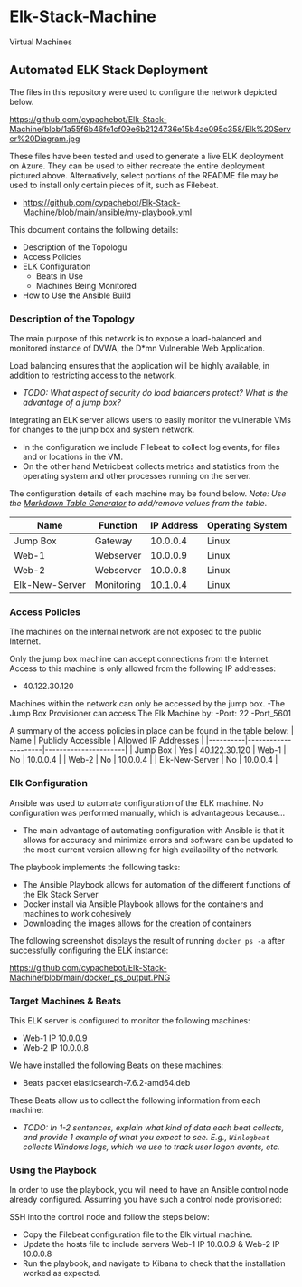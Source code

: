 # Elk-Stack-Machine
Virtual Machines
## Automated ELK Stack Deployment

The files in this repository were used to configure the network depicted below.

https://github.com/cypachebot/Elk-Stack-Machine/blob/1a55f6b46fe1cf09e6b2124736e15b4ae095c358/Elk%20Server%20Diagram.jpg

These files have been tested and used to generate a live ELK deployment on Azure. They can be used to either recreate the entire deployment pictured above. Alternatively, select portions of the README file may be used to install only certain pieces of it, such as Filebeat.

  - https://github.com/cypachebot/Elk-Stack-Machine/blob/main/ansible/my-playbook.yml

This document contains the following details:
- Description of the Topologu
- Access Policies
- ELK Configuration
  - Beats in Use
  - Machines Being Monitored
- How to Use the Ansible Build


### Description of the Topology

The main purpose of this network is to expose a load-balanced and monitored instance of DVWA, the D*mn Vulnerable Web Application.

Load balancing ensures that the application will be highly available, in addition to restricting access to the network.

- _TODO: What aspect of security do load balancers protect? What is the advantage of a jump box?_

Integrating an ELK server allows users to easily monitor the vulnerable VMs for changes to the jump box and system network.
- In the configuration we include Filebeat to collect log events, for files and or locations in the VM.
- On the other hand Metricbeat collects metrics and statistics from the operating system and other processes running on the server.


The configuration details of each machine may be found below.
_Note: Use the [Markdown Table Generator](http://www.tablesgenerator.com/markdown_tables) to add/remove values from the table_.

| Name     | Function | IP Address | Operating System |
|----------|----------|------------|------------------|
| Jump Box | Gateway  | 10.0.0.4   | Linux            |
| Web-1    |Webserver | 10.0.0.9   | Linux            |
| Web-2    |Webserver | 10.0.0.8   | Linux            |
| Elk-New-Server   |Monitoring| 10.1.0.4   | Linux            |

### Access Policies

The machines on the internal network are not exposed to the public Internet. 

Only the jump box machine can accept connections from the Internet. Access to this machine is only allowed from the following IP addresses:
- 40.122.30.120

Machines within the network can only be accessed by the jump box.
-The Jump Box Provisioner can access The Elk Machine by:
-Port: 22
-Port_5601

A summary of the access policies in place can be found in the table below:
| Name     | Publicly Accessible | Allowed IP Addresses |
|----------|---------------------|----------------------|
| Jump Box |         Yes         | 40.122.30.120
| Web-1    |         No          | 10.0.0.4             |
| Web-2    |         No          | 10.0.0.4             |
| Elk-New-Server  |         No          | 10.0.0.4             |



### Elk Configuration

Ansible was used to automate configuration of the ELK machine. No configuration was performed manually, which is advantageous because...

- The main advantage of automating configuration with Ansible is that it allows for accuracy and minimize errors and software can be updated to the most current version allowing for high availability of the network. 

The playbook implements the following tasks:
- The Ansible Playbook allows for automation of the different functions of the Elk Stack Server 
- Docker install via Ansible Playbook allows for the containers and machines to work cohesively
- Downloading the images allows for the creation of containers 

The following screenshot displays the result of running `docker ps -a` after successfully configuring the ELK instance:

https://github.com/cypachebot/Elk-Stack-Machine/blob/main/docker_ps_output.PNG

### Target Machines & Beats
This ELK server is configured to monitor the following machines:
- Web-1 IP 10.0.0.9
- Web-2 IP 10.0.0.8

We have installed the following Beats on these machines:
- Beats packet elasticsearch-7.6.2-amd64.deb

These Beats allow us to collect the following information from each machine:
- _TODO: In 1-2 sentences, explain what kind of data each beat collects, and provide 1 example of what you expect to see. E.g., `Winlogbeat` collects Windows logs, which we use to track user logon events, etc._

### Using the Playbook
In order to use the playbook, you will need to have an Ansible control node already configured. Assuming you have such a control node provisioned: 

SSH into the control node and follow the steps below:
- Copy the Filebeat configuration file to the Elk virtual machine.
- Update the hosts file to include servers Web-1 IP 10.0.0.9 & Web-2 IP 10.0.0.8
- Run the playbook, and navigate to Kibana to check that the installation worked as expected.
